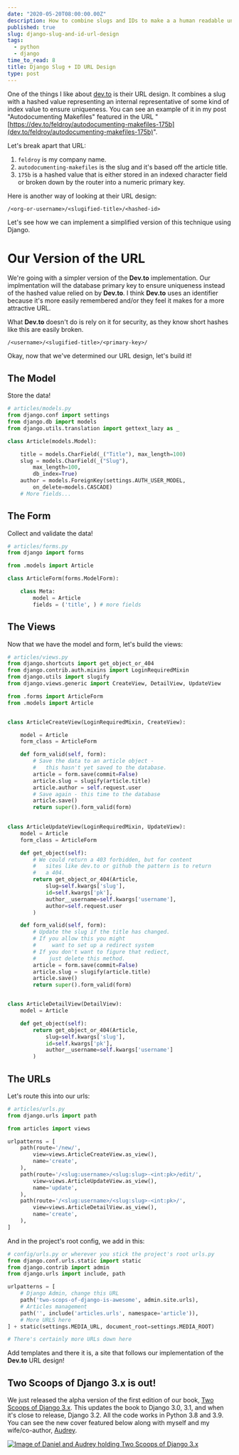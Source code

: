 ```yaml
---
date: "2020-05-20T08:00:00.00Z"
description: How to combine slugs and IDs to make a a human readable unique URL design.
published: true
slug: django-slug-and-id-url-design
tags:
  - python
  - django
time_to_read: 8
title: Django Slug + ID URL Design 
type: post
---
```


One of the things I like about [dev.to](https://dev.to/) is their URL design. It combines a slug with a hashed value representing an internal representative of some kind of index value to ensure uniqueness. You can see an example of it in my post "Autodocumenting Makefiles" featured in the URL "[https://dev.to/feldroy/autodocumenting-makefiles-175b](dev.to/feldroy/autodocumenting-makefiles-175b)".

Let's break apart that URL:

1. `feldroy` is my company name.
2. `autodocumenting-makefiles` is the slug and it's based off the article title.
3. `175b` is a hashed value that is either stored in an indexed character field or broken down by the router into a numeric primary key. 

Here is another way of looking at their URL design:

```
/<org-or-username>/<slugified-title>/<hashed-id>
```

Let's see how we can implement a simplified version of this technique using Django.

# Our Version of the URL

We're going with a simpler version of the **Dev.to** implementation. Our implmentation will the database primary key to ensure uniqueness instead of the hashed value relied on by **Dev.to**.  I think **Dev.to** uses an identifier because it's more easily remembered and/or they feel it makes for a more attractive URL. 

What **Dev.to** doesn't do is rely on it for security, as they know short hashes like this are easily broken.

```
/<username>/<slugified-title>/<primary-key>/
```

Okay, now that we've determined our URL design, let's build it!

## The Model

Store the data!

``` python
# articles/models.py
from django.conf import settings
from django.db import models
from django.utils.translation import gettext_lazy as _

class Article(models.Model):

    title = models.CharField(_("Title"), max_length=100)
    slug = models.CharField(_("Slug"),
        max_length=100,
        db_index=True)
    author = models.ForeignKey(settings.AUTH_USER_MODEL, 
        on_delete=models.CASCADE)
    # More fields...
```

## The Form

Collect and validate the data!

``` python
# articles/forms.py
from django import forms

from .models import Article

class ArticleForm(forms.ModelForm):

    class Meta:
        model = Article
        fields = ('title', ) # more fields
```

## The Views

Now that we have the model and form, let's build the views:

``` python
# articles/views.py
from django.shortcuts import get_object_or_404
from django.contrib.auth.mixins import LoginRequiredMixin
from django.utils import slugify
from django.views.generic import CreateView, DetailView, UpdateView

from .forms import ArticleForm
from .models import Article


class ArticleCreateView(LoginRequiredMixin, CreateView):

    model = Article
    form_class = ArticleForm

    def form_valid(self, form):
        # Save the data to an article object - 
        #   this hasn't yet saved to the database.
        article = form.save(commit=False)
        article.slug = slugify(article.title)
        article.author = self.request.user
        # Save again - this time to the database
        article.save()
        return super().form_valid(form)
  

class ArticleUpdateView(LoginRequiredMixin, UpdateView):
    model = Article
    form_class = ArticleForm

    def get_object(self):
        # We could return a 403 forbidden, but for content
        #   sites like dev.to or github the pattern is to return
        #   a 404.
        return get_object_or_404(Article,
            slug=self.kwargs['slug'],
            id=self.kwargs['pk'],
            author__username=self.kwargs['username'],
            author=self.request.user
        )

    def form_valid(self, form):
        # Update the slug if the title has changed.
        # If you allow this you might
        #     want to set up a redirect system
        # If you don't want to figure that rediect, 
        #    just delete this method.
        article = form.save(commit=False)
        article.slug = slugify(article.title)
        article.save()
        return super().form_valid(form)        


class ArticleDetailView(DetailView):
    model = Article

    def get_object(self):
        return get_object_or_404(Article,
            slug=self.kwargs['slug'],
            id=self.kwargs['pk'],
            author__username=self.kwargs['username']
        )        
```

## The URLs

Let's route this into our urls:

```  python
# articles/urls.py
from django.urls import path

from articles import views

urlpatterns = [
    path(route='/new/',
        view=views.ArticleCreateView.as_view(),
        name='create',
    ),
    path(route='/<slug:username>/<slug:slug>-<int:pk>/edit/',
        view=views.ArticleUpdateView.as_view(),
        name='update',
    ), 
    path(route='/<slug:username>/<slug:slug>-<int:pk>/',
        view=views.ArticleDetailView.as_view(),
        name='create',
    ),       
]
```

And in the project's root config, we add in this:

``` python
# config/urls.py or wherever you stick the project's root urls.py
from django.conf.urls.static import static
from django.contrib import admin
from django.urls import include, path

urlpatterns = [
    # Django Admin, change this URL
    path('two-scops-of-django-is-awesome', admin.site.urls),
    # Articles management
    path('', include('articles.urls', namespace='article')),
    # More URLS here
] + static(settings.MEDIA_URL, document_root=settings.MEDIA_ROOT)

# There's certainly more URLs down here
```

Add templates and there it is, a site that follows our implementation of the **Dev.to** URL design! 

## Two Scoops of Django 3.x is out!

We just released the alpha version of the first edition of our book, [Two Scoops of Django 3.x](https://www.feldroy.com/products/two-scoops-of-django-3-x). This updates the book to Django 3.0, 3.1, and when it's close to release, Django 3.2. All the code works in Python 3.8 and 3.9. You can see the new cover featured below along with myself and my wife/co-author, [Audrey](https://audrey.feldroy.com). 

[![Image of Daniel and Audrey holding Two Scoops of Django 3.x](https://daniel.feldroy.com/images/tsd3.x-audrey-daniel.jpg)](https://www.feldroy.com/products/two-scoops-of-django-3-x)



